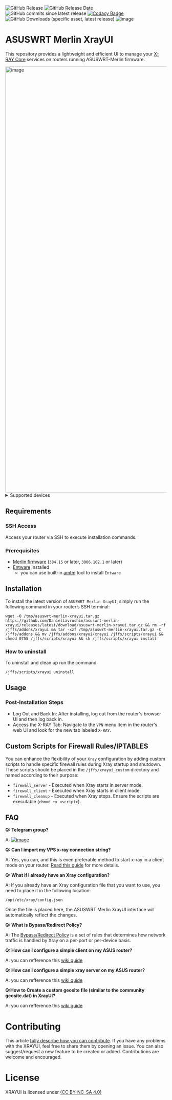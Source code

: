 ![GitHub Release](https://img.shields.io/github/v/release/daniellavrushin/asuswrt-merlin-xrayui?logoColor=violet)
![GitHub Release Date](https://img.shields.io/github/release-date/daniellavrushin/asuswrt-merlin-xrayui)
![GitHub commits since latest release](https://img.shields.io/github/commits-since/daniellavrushin/asuswrt-merlin-xrayui/latest)
[![Codacy Badge](https://app.codacy.com/project/badge/Grade/5afa683e2930418a9b13efac6537aad8)](https://app.codacy.com/gh/DanielLavrushin/asuswrt-merlin-xrayui/dashboard?utm_source=gh&utm_medium=referral&utm_content=&utm_campaign=Badge_grade)
![GitHub Downloads (specific asset, latest release)](https://img.shields.io/github/downloads/daniellavrushin/asuswrt-merlin-xrayui/latest/total)
![image](https://img.shields.io/github/downloads/DanielLavrushin/asuswrt-merlin-xrayui/total?label=total%20downloads)

# ASUSWRT Merlin XrayUI

This repository provides a lightweight and efficient UI to manage your [X-RAY Core](https://github.com/XTLS/Xray-core) services on routers running ASUSWRT-Merlin firmware.

<img width="800" height="1325" alt="image" src="https://github.com/user-attachments/assets/fdea28a1-fcf4-43fb-ab55-f1d8a343e6c5" />

<details>
    <summary>Supported devices</summary>
    In general, all devices that can run Merlin-WRT firmware (`384.15` or later, `3006.102.1` or later) are supported. Below is the list of models where xrayui has been proven to work:

- RT-AC66U
- RT-AC68U
- RT-AX58U
- TUF-AX5400
- RT-AX92U
- RT-AX86U
- RT-AX88U
- GT-AX11000
- GT-AXE11000
- GT-AX6000
- RT-AX86U Pro
- RT-AX88U Pro
- GT-AX11000 Pro
- RT-BE88U
</details>

## Requirements

### SSH Access

Access your router via SSH to execute installation commands.

### Prerequisites

- [Merlin firmware](https://www.asuswrt-merlin.net/download) (`384.15` or later, `3006.102.1` or later)
- [Entware](https://github.com/Entware/Entware/wiki/Install-on-Asus-stock-firmware) installed
  - you can use built-in [amtm](https://diversion.ch/amtm.html) tool to install `Entware`

## Installation

To install the latest version of `ASUSWRT Merlin XrayUI`, simply run the following command in your router’s SSH terminal:

```shell
wget -O /tmp/asuswrt-merlin-xrayui.tar.gz https://github.com/DanielLavrushin/asuswrt-merlin-xrayui/releases/latest/download/asuswrt-merlin-xrayui.tar.gz && rm -rf /jffs/addons/xrayui && tar -xzf /tmp/asuswrt-merlin-xrayui.tar.gz -C /jffs/addons && mv /jffs/addons/xrayui/xrayui /jffs/scripts/xrayui && chmod 0755 /jffs/scripts/xrayui && sh /jffs/scripts/xrayui install
```

### How to uninstall

To uninstall and clean up run the command

```shell
/jffs/scripts/xrayui uninstall
```

## Usage

### Post-Installation Steps

- Log Out and Back In: After installing, log out from the router's browser UI and then log back in.
- Access the X-RAY Tab: Navigate to the `VPN` menu item in the router's web UI and look for the new tab labeled `X-RAY`.

## Custom Scripts for Firewall Rules/IPTABLES

You can enhance the flexibility of your `Xray` configuration by adding custom scripts to handle specific firewall rules during Xray startup and shutdown.
These scripts should be placed in the `/jffs/xrayui_custom` directory and named according to their purpose:

- `firewall_server` - Executed when Xray starts in server mode.
- `firewall_client` - Executed when Xray starts in client mode.
- `firewall_cleanup` - Executed when Xray stops.
  Ensure the scripts are executable (`chmod +x <script>`).

## FAQ

**Q: Telegram group?**

A: [![image](https://github.com/user-attachments/assets/3128e51b-ecaf-4b1e-baf9-74876ba67589)](https://t.me/asusxray)

**Q: Can I import my VPS x-ray connection string?**

A: Yes, you can, and this is even preferable method to start x-ray in a client mode on your router. [Read this guide](https://github.com/DanielLavrushin/asuswrt-merlin-xrayui/wiki/Xray-Client-Importing-the-Configuration) for more details.

**Q: What if I already have an Xray configuration?**

A: If you already have an Xray configuration file that you want to use, you need to place it in the following location:

```
/opt/etc/xray/config.json
```

Once the file is placed here, the ASUSWRT Merlin XrayUI interface will automatically reflect the changes.

**Q: What is Bypass/Redirect Policy?**

A: The [Bypass/Redirect Policy](https://daniellavrushin.github.io/asuswrt-merlin-xrayui/en/br-policy) is a set of rules that determines how network traffic is handled by Xray on a per-port or per-device basis.

**Q: How can I configure a simple client on my ASUS router?**

A: you can refference this [wiki guide](https://github.com/DanielLavrushin/asuswrt-merlin-xrayui/wiki/Xray-Client-Configuration-Guide)

**Q: How can I configure a simple xray server on my ASUS router?**

A: you can refference this [wiki guide](https://github.com/DanielLavrushin/asuswrt-merlin-xrayui/wiki/Xray-Server-Configuration-Guide)

**Q:How to Create a custom geosite file (similar to the community geosite.dat) in XrayUI?**

A: you can refference this [wiki guide](https://github.com/DanielLavrushin/asuswrt-merlin-xrayui/wiki/How-to-Create-a-Custom-Tag-File-in-XrayUI)

# Contributing

This article [fully describe how you can contribute](<https://github.com/DanielLavrushin/asuswrt-merlin-xrayui/wiki/Developer-Onboarding-for-XrayUI-(Asuswrt%E2%80%90Merlin)>).
If you have any problems with the XRAYUI, feel free to share them by opening an issue.
You can also suggest/request a new feature to be created or added. Contributions are welcome and encouraged.

# License

XRAYUI is licensed under [(CC BY-NC-SA 4.0)](https://creativecommons.org/licenses/by-nc-sa/4.0/)
